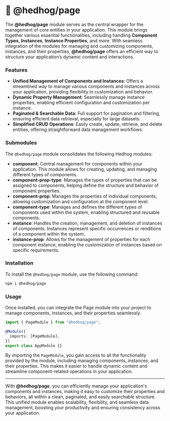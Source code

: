 # 🦔 @hedhog/page

The **@hedhog/page** module serves as the central wrapper for the management of core entities in your application. This module brings together various essential functionalities, including handling **Component Types**, **Instances**, **Instance Properties**, and more. With seamless integration of the modules for managing and customizing components, instances, and their properties, **@hedhog/page** offers an efficient way to structure your application’s dynamic content and interactions.

### Features

- **Unified Management of Components and Instances**: Offers a streamlined way to manage various components and instances across your application, providing flexibility in customization and behavior.
- **Dynamic Property Management**: Seamlessly manage instance properties, enabling efficient configuration and customization per instance.
- **Paginated & Searchable Data**: Full support for pagination and filtering, ensuring efficient data retrieval, especially for large datasets.
- **Simplified CRUD Operations**: Easily create, update, retrieve, and delete entities, offering straightforward data management workflows.

### Submodules

The `@hedhog/page` module consolidates the following Hedhog modules:

- **component**: Central management for components within your application. This module allows for creating, updating, and managing different types of components.
- **component-prop-type**: Manages the types of properties that can be assigned to components, helping define the structure and behavior of component properties.
- **component-prop**: Manages the properties of individual components, allowing customization and configuration at the component level.
- **component-type**: Manages and defines the different types of components used within the system, enabling structured and reusable components.
- **instance**: Handles the creation, management, and deletion of instances of components. Instances represent specific occurrences or renditions of a component within the system.
- **instance-prop**: Allows for the management of properties for each component instance, enabling the customization of instances based on specific requirements.

### Installation

To install the `@hedhog/page` module, use the following command:

```bash
npm i @hedhog/page
```

### Usage

Once installed, you can integrate the Page module into your project to manage components, instances, and their properties seamlessly.

```typescript
import { PageModule } from "@hedhog/page";

@Module({
  imports: [PageModule],
})
export class AppModule {}
```

By importing the `PageModule`, you gain access to all the functionality provided by the module, including managing components, instances, and their properties. This makes it easier to handle dynamic content and streamline component-related operations in your application.

---

With **@hedhog/page**, you can efficiently manage your application's components and instances, making it easy to customize their properties and behaviors, all within a clean, paginated, and easily searchable structure. This unified module enables scalability, flexibility, and seamless data management, boosting your productivity and ensuring consistency across your application.
